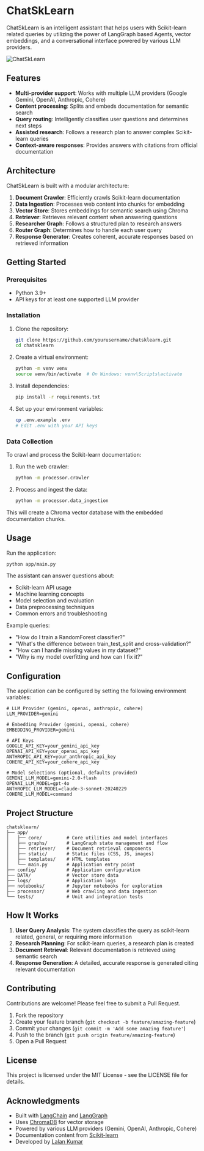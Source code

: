 # ChatSkLearn

ChatSkLearn is an intelligent assistant that helps users with Scikit-learn related queries by utilizing the power of LangGraph based Agents, vector embeddings, and a conversational interface powered by various LLM providers.

![ChatSkLearn](https://via.placeholder.com/800x400?text=ChatSkLearn+Assistant)

## Features

- **Multi-provider support**: Works with multiple LLM providers (Google Gemini, OpenAI, Anthropic, Cohere) 
- **Content processing**: Splits and embeds documentation for semantic search
- **Query routing**: Intelligently classifies user questions and determines next steps
- **Assisted research**: Follows a research plan to answer complex Scikit-learn queries
- **Context-aware responses**: Provides answers with citations from official documentation

## Architecture

ChatSkLearn is built with a modular architecture:

1. **Document Crawler**: Efficiently crawls Scikit-learn documentation
2. **Data Ingestion**: Processes web content into chunks for embedding
3. **Vector Store**: Stores embeddings for semantic search using Chroma
4. **Retriever**: Retrieves relevant content when answering questions
5. **Researcher Graph**: Follows a structured plan to research answers
6. **Router Graph**: Determines how to handle each user query
7. **Response Generator**: Creates coherent, accurate responses based on retrieved information

## Getting Started

### Prerequisites

- Python 3.9+
- API keys for at least one supported LLM provider

### Installation

1. Clone the repository:
   ```bash
   git clone https://github.com/yourusername/chatsklearn.git
   cd chatsklearn
   ```

2. Create a virtual environment:
   ```bash
   python -m venv venv
   source venv/bin/activate  # On Windows: venv\Scripts\activate
   ```

3. Install dependencies:
   ```bash
   pip install -r requirements.txt
   ```

4. Set up your environment variables:
   ```bash
   cp .env.example .env
   # Edit .env with your API keys
   ```

### Data Collection

To crawl and process the Scikit-learn documentation:

1. Run the web crawler:
   ```bash
   python -m processor.crawler
   ```

2. Process and ingest the data:
   ```bash
   python -m processor.data_ingestion
   ```

This will create a Chroma vector database with the embedded documentation chunks.

## Usage

Run the application:

```bash
python app/main.py
```

The assistant can answer questions about:
- Scikit-learn API usage
- Machine learning concepts
- Model selection and evaluation
- Data preprocessing techniques
- Common errors and troubleshooting

Example queries:
- "How do I train a RandomForest classifier?"
- "What's the difference between train_test_split and cross-validation?"
- "How can I handle missing values in my dataset?"
- "Why is my model overfitting and how can I fix it?"

## Configuration

The application can be configured by setting the following environment variables:

```
# LLM Provider (gemini, openai, anthropic, cohere)
LLM_PROVIDER=gemini

# Embedding Provider (gemini, openai, cohere)
EMBEDDING_PROVIDER=gemini

# API Keys
GOOGLE_API_KEY=your_gemini_api_key
OPENAI_API_KEY=your_openai_api_key
ANTHROPIC_API_KEY=your_anthropic_api_key
COHERE_API_KEY=your_cohere_api_key

# Model selections (optional, defaults provided)
GEMINI_LLM_MODEL=gemini-2.0-flash
OPENAI_LLM_MODEL=gpt-4o
ANTHROPIC_LLM_MODEL=claude-3-sonnet-20240229
COHERE_LLM_MODEL=command
```

## Project Structure

```
chatsklearn/
├── app/
│   ├── core/         # Core utilities and model interfaces
│   ├── graphs/       # LangGraph state management and flow
│   ├── retriever/    # Document retrieval components
│   ├── static/       # Static files (CSS, JS, images)
│   ├── templates/    # HTML templates
│   └── main.py       # Application entry point
├── config/           # Application configuration
├── DATA/             # Vector store data
├── logs/             # Application logs
├── notebooks/        # Jupyter notebooks for exploration
├── processor/        # Web crawling and data ingestion
└── tests/            # Unit and integration tests
```

## How It Works

1. **User Query Analysis**: The system classifies the query as scikit-learn related, general, or requiring more information
2. **Research Planning**: For scikit-learn queries, a research plan is created
3. **Document Retrieval**: Relevant documentation is retrieved using semantic search
4. **Response Generation**: A detailed, accurate response is generated citing relevant documentation

## Contributing

Contributions are welcome! Please feel free to submit a Pull Request.

1. Fork the repository
2. Create your feature branch (`git checkout -b feature/amazing-feature`)
3. Commit your changes (`git commit -m 'Add some amazing feature'`)
4. Push to the branch (`git push origin feature/amazing-feature`)
5. Open a Pull Request

## License

This project is licensed under the MIT License - see the LICENSE file for details.

## Acknowledgments

- Built with [LangChain](https://github.com/langchain-ai/langchain) and [LangGraph](https://github.com/langchain-ai/langgraph)
- Uses [ChromaDB](https://github.com/chroma-core/chroma) for vector storage
- Powered by various LLM providers (Gemini, OpenAI, Anthropic, Cohere)
- Documentation content from [Scikit-learn](https://scikit-learn.org/)
- Developed by [Lalan Kumar](https://github.com/kumar8074)
